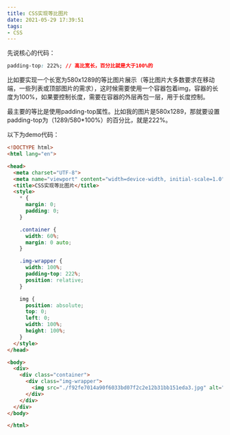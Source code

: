 ```yaml
---
title: CSS实现等比图片
date: 2021-05-29 17:39:51
tags:
- CSS
---
```


先说核心的代码：

```css
padding-top: 222%; // 高比宽长，百分比就是大于100%的
```

比如要实现一个长宽为580x1289的等比图片展示（等比图片大多数要求在移动端，一些列表或顶部图片的需求），这时候需要使用一个容器包着img，容器的长度为100%，如果要控制长度，需要在容器的外层再包一层，用于长度控制。

最主要的等比是使用padding-top属性。比如我的图片是580x1289，那就要设置padding-top为（1289/580*100%）的百分比，就是222%。

以下为demo代码：

<!--more-->

```html
<!DOCTYPE html>
<html lang="en">

<head>
  <meta charset="UTF-8">
  <meta name="viewport" content="width=device-width, initial-scale=1.0">
  <title>CSS实现等比图片</title>
  <style>
    * {
      margin: 0;
      padding: 0;
    }

    .container {
      width: 60%;
      margin: 0 auto;
    }

    .img-wrapper {
      width: 100%;
      padding-top: 222%;
      position: relative;
    }

    img {
      position: absolute;
      top: 0;
      left: 0;
      width: 100%;
      height: 100%;
    }
  </style>
</head>

<body>
  <div>
    <div class="container">
      <div class="img-wrapper">
        <img src="./f92fe7014a90f6033bd07f2c2e12b31bb151eda3.jpg" alt="">
      </div>
    </div>
  </div>
</body>

</html>
```


